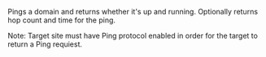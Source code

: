﻿Pings a domain and returns whether it's up and running. Optionally returns hop count and time for the ping.

Note: Target site must have Ping protocol enabled in order for the target to return a Ping requiest.